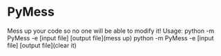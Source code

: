 # PyMess
Mess up your code so no one will be able to modify it!
Usage: python -m PyMess -e [input file] [output file](mess up)
python -m PyMess -e [input file] [output file](clear it)
